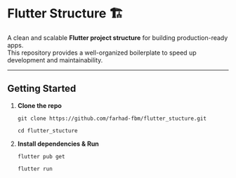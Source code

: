 # Flutter Structure 🏗️

A clean and scalable **Flutter project structure** for building production-ready apps.  
This repository provides a well-organized boilerplate to speed up development and maintainability.



---

## Getting Started

1. **Clone the repo**
   ```
   git clone https://github.com/farhad-fbm/flutter_stucture.git
   ```
   ```
   cd flutter_stucture
   ```



2. **Install dependencies & Run**
   ```
   flutter pub get
   ```
   ```
   flutter run
   ```
